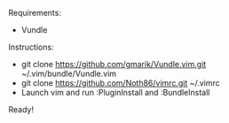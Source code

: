 Requirements:
- Vundle

Instructions:
- git clone https://github.com/gmarik/Vundle.vim.git ~/.vim/bundle/Vundle.vim
- git clone https://github.com/Noth86/vimrc.git ~/.vimrc
- Launch vim and run :PluginInstall and :BundleInstall

Ready!

